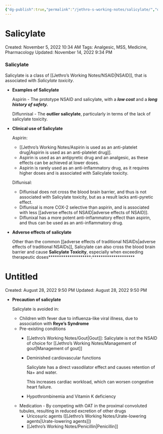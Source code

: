 ```yaml
---
{"dg-publish":true,"permalink":"/jethro-s-working-notes/salicylate/","dgPassFrontmatter":true}
---
```



# Salicylate

Created: November 5, 2022 10:34 AM
Tags: Analgesic, MSS, Medicine, Pharmacology
Updated: November 14, 2022 9:34 PM

### Salicylate

Salicylate is a class of [[Jethro’s Working Notes/NSAID\|NSAID]], that is associated with *Salicylate toxicity*.

- ********************************************Examples of Salicylate********************************************
    
    Aspirin - The prototype NSAID and salicylate, with a *********low cost********* and a ***********************long history of safety.***********************
    
    Diflunnisal - The ******************outlier salicylate******************, particularly in terms of the lack of salicylate toxicity.
    
- ****************************************************Clinical use of Salicylate****************************************************
    
    Aspirin:
    
    - [[Jethro’s Working Notes/Aspirin is used as an anti-platelet drug\|Aspirin is used as an anti-platelet drug]].
    - Aspirin is used as an antipyretic drug and an analgesic, as these effects can be achieved at lower doses.
    - Aspirin is rarely used as an anti-inflammatory drug, as it requires higher doses and is associated with Salicylate toxicity.
    
    Diflunisal:
    
    - Diflunisal does not cross the blood brain barrier, and thus is not associated with Salicylate toxicity, but as a result lacks anti-pyretic effect.
    - Diflunisal is more COX-2 selective than aspirin, and is associated with less [[adverse effects of NSAID\|adverse effects of NSAID]].
    - Diflunixal has a more potent anti-inflammatory effect than aspirin, and thus can be used as an anti-inflammatory drug.
- **********************************Adverse effects of salicylate**********************************
    
    Other than the common [[adverse effects of traditional NSAIDs\|adverse effects of traditional NSAIDs]], Salicylate can also cross the blood brain barrier and cause ********************Salicylate Toxicity********************, especially when exceeding therapeutic doses********************:********************
    
    
<div class="transclusion internal-embed is-loaded"><div class="markdown-embed">





# Untitled

Created: August 28, 2022 9:50 PM
Updated: August 28, 2022 9:50 PM

</div></div>

    
- ************************************************Precaution of salicylate************************************************
    
    Salicylate is avoided in:
    
    - Children with fever due to influenza-like viral illness, due to association with ******************Reye’s Syndrome******************
    - Pre-existing conditions
        - [[Jethro’s Working Notes/Gout\|Gout]]: Salicylate is not the NSAID of choice for [[Jethro’s Working Notes/Management of gout\|Management of gout]]
        - Deminished cardiovascular functions
            
            Salicylate has a direct vasodilator effect and causes retention of Na+ and water.
            
            This increases cardiac workload, which can worsen congestive heart failure.
            
        - Hypothrombinemia and Vitamin K deficiency
    - Medication - By competing with OAT in the proximal convoluted tubules, resulting in reduced excretion of other drugs
        - Uricosuric agents ([[Jethro’s Working Notes/Urate-lowering agents\|Urate-lowering agents]])
        - [[Jethro’s Working Notes/Penicillin\|Penicillin]]